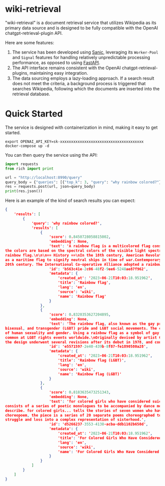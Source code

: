 # wiki-retrieval
"wiki-retrieval" is a document retrieval service that utilizes Wikipedia as its primary data source and is designed to be fully compatible with the OpenAI chatgpt-retrieval-plugin API.

Here are some features:

1. The service has been developed using [Sanic](https://github.com/sanic-org/sanic), leveraging its `Worker-Pool` and `Signal` features for handling relatively unpredictable processing performance, as opposed to using [FastAPI](https://github.com/tiangolo/fastapi).
2. The API interface remains consistent with the OpenAI chatgpt-retrieval-plugins, maintaining easy integration.
3. The data sourcing employs a lazy-loading approach. If a search result does not meet the criteria, a background process is triggered that searches Wikipedia, following which the documents are inserted into the retrieval database.

# Quick Started

The service is designed with containerization in mind, making it easy to get started.

```shell
export OPENAI_API_KEY=sk-xxxxxxxxxxxxxxxxxxxxxxxxxxxxxxxxxxxxxx
docker-compose up -d
```

You can then query the service using the API:

```python
import requests
from rich import print

url = "http://localhost:8990/query"
query_body = {"queries": [{"top_k": 3, "query": "why rainbow colored?"}]}
res = requests.post(url, json=query_body)
print(res.json())
```

Here is an example of the kind of search results you can expect:

```json
{
    'results': [
        {
            'query': 'why rainbow colored?',
            'results': [
                {
                    'score': 0.8450728058815002,
                    'embedding': None,
                    'text': 'A rainbow flag is a multicolored flag consisting of the colors of the rainbow. The designs differ, but many of
the colors are based on the spectral colors of the visible light spectrum.The LGBT flag introduced in 1978 is the most recognized use of a
rainbow flag.\n\n\n== History ==\nIn the 18th century, American Revolutionary War writer Thomas Paine proposed that a rainbow flag be used
as a maritime flag to signify neutral ships in time of war.Contemporary international uses of a rainbow flag dates to the beginning of the
20th century. The International Co-operative Alliance adopted a rainbow flag in 1925.',
                    'id': 'b563c41e-2c06-48f2-9ee6-5248ae87f962',
                    'metadata': {
                        'created_at': '2023-06-21T10:03:18.951962',
                        'title': 'Rainbow flag',
                        'lang': 'en',
                        'source': 'wiki',
                        'name': 'Rainbow flag'
                    }
                },
                {
                    'score': 0.8320353627204895,
                    'embedding': None,
                    'text': 'The rainbow flag, also known as the gay pride flag or simply pride flag, is a symbol of lesbian, gay,
bisexual, and transgender (LGBT) pride and LGBT social movements. The colors reflect the diversity of the LGBT community and the spectrum
of human sexuality and gender. Using a rainbow flag as a symbol of gay pride began in San Francisco, California, but eventually became
common at LGBT rights events worldwide.\nOriginally devised by artist Gilbert Baker, Lynn Segerblom, James McNamara and other activists,
the design underwent several revisions after its debut in 1978, and continues to inspire variations.',
                    'id': 'e5571597-2e40-439b-8f87-fe1890580a28',
                    'metadata': {
                        'created_at': '2023-06-21T10:03:18.951962',
                        'title': 'Rainbow flag (LGBT)',
                        'lang': 'en',
                        'source': 'wiki',
                        'name': 'Rainbow flag (LGBT)'
                    }
                },
                {
                    'score': 0.8183635473251343,
                    'embedding': None,
                    'text': 'for colored girls who have considered suicide / when the rainbow is enuf is a 1976 work by Ntozake Shange. It
consists of a series of poetic monologues to be accompanied by dance movements and music, a form which Shange coined the word choreopoem to
describe. for colored girls... tells the stories of seven women who have suffered oppression in a racist and sexist society.As a
choreopoem, the piece is a series of 20 separate poems choreographed to music that weaves interconnected stories of love, empowerment,
struggle and loss into a complex representation of sisterhood.',
                    'id': 'd5266237-3553-4138-acba-ddb1102b650d',
                    'metadata': {
                        'created_at': '2023-06-21T10:03:18.951962',
                        'title': 'For Colored Girls Who Have Considered Suicide / When the Rainbow Is Enuf',
                        'lang': 'en',
                        'source': 'wiki',
                        'name': 'For Colored Girls Who Have Considered Suicide / When the Rainbow Is Enuf'
                    }
                }
            ]
        }
    ]
}
```